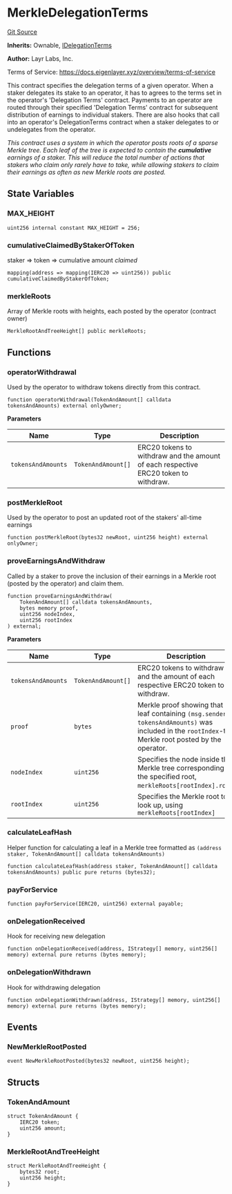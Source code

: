 # MerkleDelegationTerms
[Git Source](https://github.com/bowenli86/eigenlayer-contracts/blob/0800603ae0e71de6487dd628cace5380fa364f74/src/contracts/operators/MerkleDelegationTerms.sol)

**Inherits:**
Ownable, [IDelegationTerms](/src/contracts/interfaces/IDelegationTerms.sol/interface.IDelegationTerms.md)

**Author:**
Layr Labs, Inc.

Terms of Service: https://docs.eigenlayer.xyz/overview/terms-of-service

This contract specifies the delegation terms of a given operator. When a staker delegates its stake to an operator,
it has to agrees to the terms set in the operator's 'Delegation Terms' contract. Payments to an operator are routed through
their specified 'Delegation Terms' contract for subsequent distribution of earnings to individual stakers.
There are also hooks that call into an operator's DelegationTerms contract when a staker delegates to or undelegates from
the operator.

*This contract uses a system in which the operator posts roots of a *sparse Merkle tree*. Each leaf of the tree is expected
to contain the **cumulative** earnings of a staker. This will reduce the total number of actions that stakers who claim only rarely
have to take, while allowing stakers to claim their earnings as often as new Merkle roots are posted.*


## State Variables
### MAX_HEIGHT

```solidity
uint256 internal constant MAX_HEIGHT = 256;
```


### cumulativeClaimedByStakerOfToken
staker => token => cumulative amount *claimed*


```solidity
mapping(address => mapping(IERC20 => uint256)) public cumulativeClaimedByStakerOfToken;
```


### merkleRoots
Array of Merkle roots with heights, each posted by the operator (contract owner)


```solidity
MerkleRootAndTreeHeight[] public merkleRoots;
```


## Functions
### operatorWithdrawal

Used by the operator to withdraw tokens directly from this contract.


```solidity
function operatorWithdrawal(TokenAndAmount[] calldata tokensAndAmounts) external onlyOwner;
```
**Parameters**

|Name|Type|Description|
|----|----|-----------|
|`tokensAndAmounts`|`TokenAndAmount[]`|ERC20 tokens to withdraw and the amount of each respective ERC20 token to withdraw.|


### postMerkleRoot

Used by the operator to post an updated root of the stakers' all-time earnings


```solidity
function postMerkleRoot(bytes32 newRoot, uint256 height) external onlyOwner;
```

### proveEarningsAndWithdraw

Called by a staker to prove the inclusion of their earnings in a Merkle root (posted by the operator) and claim them.


```solidity
function proveEarningsAndWithdraw(
    TokenAndAmount[] calldata tokensAndAmounts,
    bytes memory proof,
    uint256 nodeIndex,
    uint256 rootIndex
) external;
```
**Parameters**

|Name|Type|Description|
|----|----|-----------|
|`tokensAndAmounts`|`TokenAndAmount[]`|ERC20 tokens to withdraw and the amount of each respective ERC20 token to withdraw.|
|`proof`|`bytes`|Merkle proof showing that a leaf containing `(msg.sender, tokensAndAmounts)` was included in the `rootIndex`-th Merkle root posted by the operator.|
|`nodeIndex`|`uint256`|Specifies the node inside the Merkle tree corresponding to the specified root, `merkleRoots[rootIndex].root`.|
|`rootIndex`|`uint256`|Specifies the Merkle root to look up, using `merkleRoots[rootIndex]`|


### calculateLeafHash

Helper function for calculating a leaf in a Merkle tree formatted as `(address staker, TokenAndAmount[] calldata tokensAndAmounts)`


```solidity
function calculateLeafHash(address staker, TokenAndAmount[] calldata tokensAndAmounts) public pure returns (bytes32);
```

### payForService


```solidity
function payForService(IERC20, uint256) external payable;
```

### onDelegationReceived

Hook for receiving new delegation


```solidity
function onDelegationReceived(address, IStrategy[] memory, uint256[] memory) external pure returns (bytes memory);
```

### onDelegationWithdrawn

Hook for withdrawing delegation


```solidity
function onDelegationWithdrawn(address, IStrategy[] memory, uint256[] memory) external pure returns (bytes memory);
```

## Events
### NewMerkleRootPosted

```solidity
event NewMerkleRootPosted(bytes32 newRoot, uint256 height);
```

## Structs
### TokenAndAmount

```solidity
struct TokenAndAmount {
    IERC20 token;
    uint256 amount;
}
```

### MerkleRootAndTreeHeight

```solidity
struct MerkleRootAndTreeHeight {
    bytes32 root;
    uint256 height;
}
```

